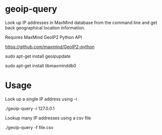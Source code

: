 # geoip-query
Look up IP addresses in MaxMind database from the command line and get back geographical location information.

Requires MaxMind GeoIP2 Python API

https://github.com/maxmind/GeoIP2-python

   sudo apt-get install geoipupdate
   
   sudo apt-get install libmaxminddb0


# Usage
Look up a single IP address using -i

./geoip-query -i 127.0.0.1  

Lookup many IP addresses using a csv file

./geoip-query -f file.csv
